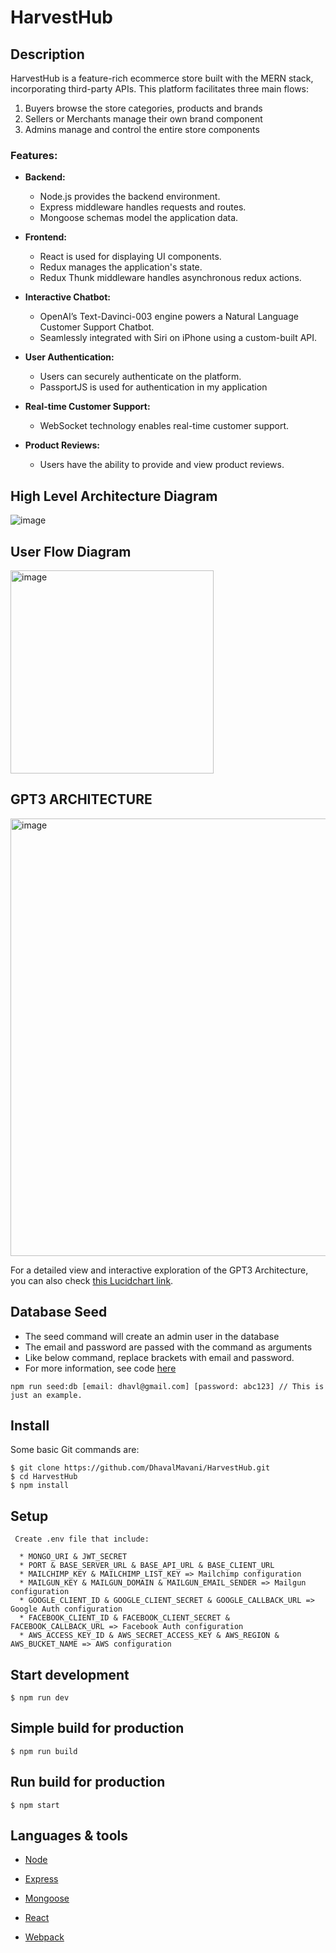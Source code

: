 # HarvestHub

## Description

HarvestHub is a feature-rich ecommerce store built with the MERN stack, incorporating third-party APIs. This platform facilitates three main flows:

1. Buyers browse the store categories, products and brands
2. Sellers or Merchants manage their own brand component
3. Admins manage and control the entire store components 

### Features:

- **Backend:**
  - Node.js provides the backend environment.
  - Express middleware handles requests and routes.
  - Mongoose schemas model the application data.

- **Frontend:**
  - React is used for displaying UI components.
  - Redux manages the application's state.
  - Redux Thunk middleware handles asynchronous redux actions.

- **Interactive Chatbot:**
  - OpenAI’s Text-Davinci-003 engine powers a Natural Language Customer Support Chatbot.
  - Seamlessly integrated with Siri on iPhone using a custom-built API.

- **User Authentication:**
  - Users can securely authenticate on the platform.
  - PassportJS is used for authentication in my application

- **Real-time Customer Support:**
  - WebSocket technology enables real-time customer support.
 
- **Product Reviews:**
  - Users have the ability to provide and view product reviews.



## High Level Architecture Diagram
![image](https://github.com/DhavalMavani/HarvestHub/assets/61201815/d042a547-fb61-4b01-84ca-9c98ed95c8ce)

## User Flow Diagram
<img width="325" alt="image" src="https://github.com/DhavalMavani/HarvestHub/assets/61201815/4f4bd018-6d5c-4471-92a4-5a6bc36f54c7">


## GPT3 ARCHITECTURE
<img height="700" alt="image" src="https://github.com/DhavalMavani/HarvestHub/assets/61201815/2f0d3cb7-a4cd-44dc-861a-5151ca8dce96">

For a detailed view and interactive exploration of the GPT3 Architecture, you can also check [this Lucidchart link](https://lucid.app/lucidchart/899ec248-5223-47d3-88e7-61a6b4f3ce6b/edit?invitationId=inv_53178f5b-7304-4075-b5c1-cc243aef3caf).



## Database Seed

* The seed command will create an admin user in the database
* The email and password are passed with the command as arguments
* Like below command, replace brackets with email and password. 
* For more information, see code [here](https://github.com/DhavalMavani/HarvestHub/blob/main/HarvestHub/server/utils/seed.js)

```
npm run seed:db [email: dhavl@gmail.com] [password: abc123] // This is just an example.
```

## Install

Some basic Git commands are:

```
$ git clone https://github.com/DhavalMavani/HarvestHub.git
$ cd HarvestHub
$ npm install
```

## Setup

```
 Create .env file that include:

  * MONGO_URI & JWT_SECRET
  * PORT & BASE_SERVER_URL & BASE_API_URL & BASE_CLIENT_URL
  * MAILCHIMP_KEY & MAILCHIMP_LIST_KEY => Mailchimp configuration
  * MAILGUN_KEY & MAILGUN_DOMAIN & MAILGUN_EMAIL_SENDER => Mailgun configuration
  * GOOGLE_CLIENT_ID & GOOGLE_CLIENT_SECRET & GOOGLE_CALLBACK_URL => Google Auth configuration
  * FACEBOOK_CLIENT_ID & FACEBOOK_CLIENT_SECRET & FACEBOOK_CALLBACK_URL => Facebook Auth configuration
  * AWS_ACCESS_KEY_ID & AWS_SECRET_ACCESS_KEY & AWS_REGION & AWS_BUCKET_NAME => AWS configuration
```

## Start development

```
$ npm run dev
```

## Simple build for production

```
$ npm run build
```

## Run build for production

```
$ npm start
```


## Languages & tools

- [Node](https://nodejs.org/en/)

- [Express](https://expressjs.com/)

- [Mongoose](https://mongoosejs.com/)

- [React](https://reactjs.org/)

- [Webpack](https://webpack.js.org/)



